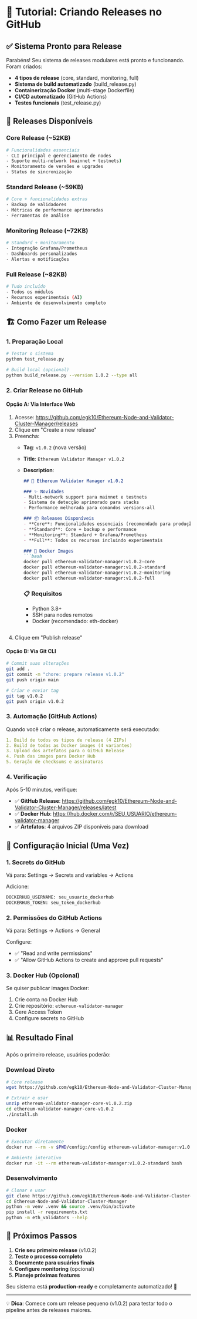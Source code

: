 # 🚀 Tutorial: Criando Releases no GitHub

## ✅ Sistema Pronto para Release

Parabéns! Seu sistema de releases modulares está pronto e funcionando. Foram criados:

- **4 tipos de release** (core, standard, monitoring, full)
- **Sistema de build automatizado** (build_release.py)
- **Containerização Docker** (multi-stage Dockerfile)
- **CI/CD automatizado** (GitHub Actions)
- **Testes funcionais** (test_release.py)

## 🎯 Releases Disponíveis

### Core Release (~52KB)
```bash
# Funcionalidades essenciais
- CLI principal e gerenciamento de nodes
- Suporte multi-network (mainnet + testnets)  
- Monitoramento de versões e upgrades
- Status de sincronização
```

### Standard Release (~59KB)
```bash
# Core + funcionalidades extras
- Backup de validadores
- Métricas de performance aprimoradas
- Ferramentas de análise
```

### Monitoring Release (~72KB)
```bash
# Standard + monitoramento
- Integração Grafana/Prometheus
- Dashboards personalizados
- Alertas e notificações
```

### Full Release (~82KB)
```bash
# Tudo incluído
- Todos os módulos
- Recursos experimentais (AI)
- Ambiente de desenvolvimento completo
```

## 🏗️ Como Fazer um Release

### 1. Preparação Local
```bash
# Testar o sistema
python test_release.py

# Build local (opcional)
python build_release.py --version 1.0.2 --type all
```

### 2. Criar Release no GitHub

#### Opção A: Via Interface Web
1. Acesse: https://github.com/egk10/Ethereum-Node-and-Validator-Cluster-Manager/releases
2. Clique em "Create a new release"
3. Preencha:
   - **Tag**: `v1.0.2` (nova versão)
   - **Title**: `Ethereum Validator Manager v1.0.2`
   - **Description**: 
     ```markdown
     ## 🚀 Ethereum Validator Manager v1.0.2
     
     ### ✨ Novidades
     - Multi-network support para mainnet e testnets
     - Sistema de detecção aprimorado para stacks
     - Performance melhorada para comandos versions-all
     
     ### 📦 Releases Disponíveis
     - **Core**: Funcionalidades essenciais (recomendado para produção)
     - **Standard**: Core + backup e performance
     - **Monitoring**: Standard + Grafana/Prometheus  
     - **Full**: Todos os recursos incluindo experimentais
     
     ### 🐳 Docker Images
     ```bash
     docker pull ethereum-validator-manager:v1.0.2-core
     docker pull ethereum-validator-manager:v1.0.2-standard
     docker pull ethereum-validator-manager:v1.0.2-monitoring
     docker pull ethereum-validator-manager:v1.0.2-full
     ```
     
     ### 📋 Requisitos
     - Python 3.8+
     - SSH para nodes remotos
     - Docker (recomendado: eth-docker)
     ```
4. Clique em "Publish release"

#### Opção B: Via Git CLI
```bash
# Commit suas alterações
git add .
git commit -m "chore: prepare release v1.0.2"
git push origin main

# Criar e enviar tag
git tag v1.0.2
git push origin v1.0.2
```

### 3. Automação (GitHub Actions)

Quando você criar o release, automaticamente será executado:

```yaml
1. Build de todos os tipos de release (4 ZIPs)
2. Build de todas as Docker images (4 variantes)
3. Upload dos artefatos para o GitHub Release
4. Push das images para Docker Hub
5. Geração de checksums e assinaturas
```

### 4. Verificação

Após 5-10 minutos, verifique:

- ✅ **GitHub Release**: https://github.com/egk10/Ethereum-Node-and-Validator-Cluster-Manager/releases/latest
- ✅ **Docker Hub**: https://hub.docker.com/r/SEU_USUARIO/ethereum-validator-manager
- ✅ **Artefatos**: 4 arquivos ZIP disponíveis para download

## 🔧 Configuração Inicial (Uma Vez)

### 1. Secrets do GitHub
Vá para: Settings → Secrets and variables → Actions

Adicione:
```bash
DOCKERHUB_USERNAME: seu_usuario_dockerhub
DOCKERHUB_TOKEN: seu_token_dockerhub
```

### 2. Permissões do GitHub Actions
Vá para: Settings → Actions → General

Configure:
- ✅ "Read and write permissions"
- ✅ "Allow GitHub Actions to create and approve pull requests"

### 3. Docker Hub (Opcional)
Se quiser publicar images Docker:

1. Crie conta no Docker Hub
2. Crie repositório: `ethereum-validator-manager`
3. Gere Access Token
4. Configure secrets no GitHub

## 📊 Resultado Final

Após o primeiro release, usuários poderão:

### Download Direto
```bash
# Core release
wget https://github.com/egk10/Ethereum-Node-and-Validator-Cluster-Manager/releases/download/v1.0.2/ethereum-validator-manager-core-v1.0.2.zip

# Extrair e usar
unzip ethereum-validator-manager-core-v1.0.2.zip
cd ethereum-validator-manager-core-v1.0.2
./install.sh
```

### Docker
```bash
# Executar diretamente
docker run --rm -v $PWD/config:/config ethereum-validator-manager:v1.0.2-core node status

# Ambiente interativo
docker run -it --rm ethereum-validator-manager:v1.0.2-standard bash
```

### Desenvolvimento
```bash
# Clonar e usar
git clone https://github.com/egk10/Ethereum-Node-and-Validator-Cluster-Manager.git
cd Ethereum-Node-and-Validator-Cluster-Manager
python -m venv .venv && source .venv/bin/activate
pip install -r requirements.txt
python -m eth_validators --help
```

## 🎉 Próximos Passos

1. **Crie seu primeiro release** (v1.0.2)
2. **Teste o processo completo**
3. **Documente para usuários finais**
4. **Configure monitoring** (opcional)
5. **Planeje próximas features**

Seu sistema está **production-ready** e completamente automatizado! 🚀

---

💡 **Dica**: Comece com um release pequeno (v1.0.2) para testar todo o pipeline antes de releases maiores.
